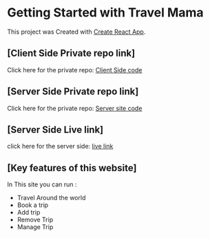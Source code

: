 # Getting Started with Travel Mama

This project was Created with [Create React App](https://travel-mama-client.web.app/).

## [Client Side Private repo link]
Click here for the private repo: [Client Side code](https://github.com/programming-hero-web-course1/tourism-or-delivery-website-client-side-samoudud)



## [Server Side Private repo link]
Click here for the private repo: [Server site code](https://github.com/programming-hero-web-course1/tourism-or-delivery-website-server-side-samoudud)

## [Server Side Live link]
click here for the server side: [live link](https://travel-mama-server.herokuapp.com/) 


## [Key features of this website]
In This site you can run :
- Travel Around the world
- Book a trip
- Add trip
- Remove Trip
- Manage Trip